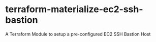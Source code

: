 # terraform-materialize-ec2-ssh-bastion
A Terraform Module to setup a pre-configured EC2 SSH Bastion Host
